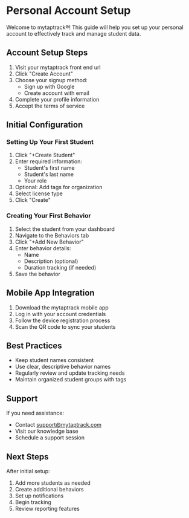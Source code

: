 # Personal Account Setup

Welcome to mytaptrack®! This guide will help you set up your personal account to effectively track and manage student data.

## Account Setup Steps

1. Visit your mytaptrack front end url
2. Click "Create Account"
3. Choose your signup method:
   - Sign up with Google
   - Create account with email
4. Complete your profile information
5. Accept the terms of service

## Initial Configuration

### Setting Up Your First Student

1. Click "+Create Student"
2. Enter required information:
   - Student's first name
   - Student's last name
   - Your role
3. Optional: Add tags for organization
4. Select license type
5. Click "Create"

### Creating Your First Behavior

1. Select the student from your dashboard
2. Navigate to the Behaviors tab
3. Click "+Add New Behavior"
4. Enter behavior details:
   - Name
   - Description (optional)
   - Duration tracking (if needed)
5. Save the behavior

## Mobile App Integration

1. Download the mytaptrack mobile app
2. Log in with your account credentials
3. Follow the device registration process
4. Scan the QR code to sync your students

## Best Practices

- Keep student names consistent
- Use clear, descriptive behavior names
- Regularly review and update tracking needs
- Maintain organized student groups with tags

## Support

If you need assistance:
- Contact support@mytaptrack.com
- Visit our knowledge base
- Schedule a support session

## Next Steps

After initial setup:
1. Add more students as needed
2. Create additional behaviors
3. Set up notifications
4. Begin tracking
5. Review reporting features
